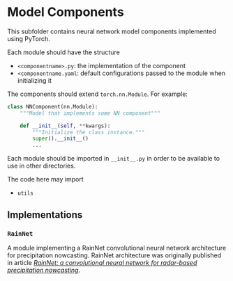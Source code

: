 # Model Components

This subfolder contains neural network model components implemented using PyTorch.

Each module should have the structure

- `<componentname>.py`: the implementation of the component
- `<componentname.yaml`: default configurations passed to the module when initializing it

The components should extend `torch.nn.Module`. For example:

```python
class NNComponent(nn.Module):
    """Model that implements some NN component"""

    def __init__(self, **kwargs):
        """Initialize the class instance."""
        super().__init__()
        ...
```

Each module should be imported in `__init__.py` in order to be available to use in other directories.

The code here may import

- `utils`

## Implementations

### `RainNet`

A module implementing a RainNet convolutional neural network architecture for precipitation nowcasting. RainNet architecture was originally published in article [_RainNet: a convolutional neural network for radar-based precipitation nowcasting_](https://publishup.uni-potsdam.de/opus4-ubp/frontdoor/deliver/index/docId/47294/file/pmnr964.pdf).

